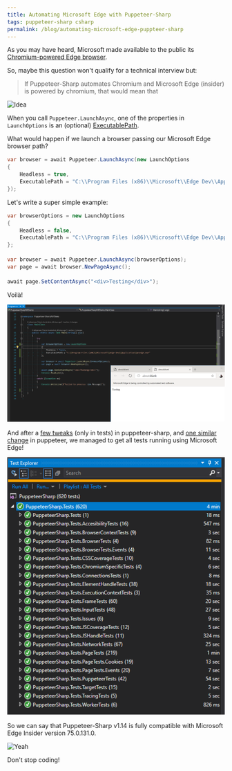 ```yaml
---
title: Automating Microsoft Edge with Puppeteer-Sharp
tags: puppeteer-sharp csharp
permalink: /blog/automating-microsoft-edge-puppteer-sharp
---
```


As you may have heard, Microsoft made available to the public its [Chromium-powered Edge browser](https://www.microsoftedgeinsider.com/en-us/).

So, maybe this question won't qualify for a technical interview but:

>If Puppeteer-Sharp automates Chromium and Microsoft Edge (insider) is powered by chromium, that would mean that

![Idea](https://media.giphy.com/media/B5AVgxf0OzlyE/giphy.gif)

When you call `Puppeteer.LaunchAsync`, one of the properties in `LaunchOptions` is an (optional) [ExecutablePath](https://www.puppeteersharp.com/api/PuppeteerSharp.LaunchOptions.html#PuppeteerSharp_LaunchOptions_ExecutablePath).

What would happen if we launch a browser passing our Microsoft Edge browser path?

```cs
var browser = await Puppeteer.LaunchAsync(new LaunchOptions
{
    Headless = true,
    ExecutablePath = "C:\\Program Files (x86)\\Microsoft\\Edge Dev\\Application\\msedge.exe"
});
```

Let's write a super simple example:

```cs
var browserOptions = new LaunchOptions
{
    Headless = false,
    ExecutablePath = "C:\\Program Files (x86)\\Microsoft\\Edge Dev\\Application\\msedge.exe"
};

var browser = await Puppeteer.LaunchAsync(browserOptions);
var page = await browser.NewPageAsync();

await page.SetContentAsync("<div>Testing</div>");
```

Voilà!

![demo running](https://github.com/kblok/kblok.github.io/raw/master/img/microsoft-edge-puppeteer/demo-running.png)

And after a [few tweaks](https://github.com/kblok/puppeteer-sharp/pull/1074) (only in tests) in puppeteer-sharp, and [one similar change](https://github.com/GoogleChrome/puppeteer/pull/4314) in puppeteer, we managed to get all tests running using Microsoft Edge!

![tests running](https://github.com/kblok/kblok.github.io/raw/master/img/microsoft-edge-puppeteer/tests-running.png)

So we can say that Puppeteer-Sharp v1.14 is fully compatible with Microsoft Edge Insider version 75.0.131.0.

![Yeah](https://media1.giphy.com/media/TdfyKrN7HGTIY/giphy.gif?cid=790b76115cbda5016531733341f0d371)

Don't stop coding!
